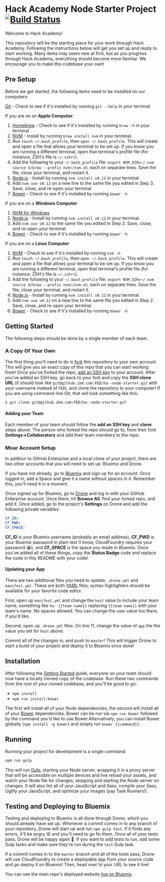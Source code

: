 # Hack Academy Node Starter Project [![Build Status](http://drone.rtp.raleigh.ibm.com/api/badge/github.ibm.com/FED/ha--node-starter/status.svg?branch=master)](http://drone.rtp.raleigh.ibm.com/github.ibm.com/FED/ha--node-starter)

Welcome to Hack Academy!

This repository will be the starting place for your work through Hack Academy. Following the instructions below will get you set up and ready to start working. Many items may seem new at first, but as you progress through Hack Academy, everything should become more familiar. We encourage you to make this codebase your own!

## Pre Setup

Before we get started, the following items need to be installed on our computers:

[Git](http://git-scm.com/downloads) - Check to see if it's installed by running `git --help` in your terminal

If you are on an **Apple Computer**:

1. [Homebrew](http://brew.sh/) - Check to see if it's installed by running `brew -h` in your terminal
2. [NVM](https://github.com/creationix/nvm) - Install by running `brew install nvm` in your terminal.
3. Run `touch ~/.bash_profile`, then `open ~/.bash_profile`. This will create and open a file that allows your terminal to be set up. If you know you are running a different terminal, open that terminal's profile file (for instance, ZSH's file is `~/.zshrc`).
4. Add the following to your `~/.bash_profile` file: `export NVM_DIR=~/.nvm` `source $(brew --prefix nvm)/nvm.sh`, each on separate lines. Save the file, close your terminal, and restart it.
5. [Node.js](https://nodejs.org/) - Install by running `nvm install v0.12` in your terminal.
6. Add `nvm use v0.12` on a new line to the same file you edited in Step 3. Save, close, and re-open your terminal
7. [Bower](http://bower.io/) - Check to see if it's installed by running `bower -h`

If you are on a **Windows Computer**

1. [NVM for Windows](https://github.com/hakobera/nvmw)
2. [Node.js](https://nodejs.org/) - Install by running `nvm install v0.12` in your terminal.
3. Add `nvm use v0.12` to the same file you edited in Step 2. Save, close, and re-open your terminal
4. [Bower](http://bower.io/) - Check to see if it's installed by running `bower -h`

If you are on a **Linux Computer**

1. [NVM](https://github.com/creationix/nvm) - Check to see if it's installed by running `nvm -h`
2. Run `touch ~/.bash_profile`, then `open ~/.bash_profile`. This will create and open a file that allows your terminal to be set up. If you know you are running a different terminal, open that terminal's profile file (for instance, ZSH's file is `~/.zshrc`).
3. Add the following to your `~/.bash_profile` file: `export NVM_DIR=~/.nvm` `source $(brew --prefix nvm)/nvm.sh`, each on separate lines. Save the file, close your terminal, and restart it.
4. [Node.js](https://nodejs.org/) - Install by running `nvm install v0.12` in your terminal.
5. Add `nvm use v0.12` on a new line to the same file you edited in Step 2. Save, close, and re-open your terminal
6. [Bower](http://bower.io/) - Check to see if it's installed by running `bower -h`

## Getting Started

The following steps should be done by a single member of each team.

### A Copy Of Your Own

The first thing you'll need to do is [fork](https://guides.github.com/activities/forking/) this repository to your own account. This will give you an exact copy of this repo that you can start working from! Once you've forked the repo, [add an SSH key](https://github.ibm.com/settings/ssh) to your account. After you've added an SSH key, go back to your fork and copy the **SSH clone URL** (it should look like `git@github.ibm.com:FED/ha--node-starter.git` with your username instead of `FED`), and clone the repository to your computer! If you are using command-line Git, that will look something like this:

```bash
$ git clone git@github.ibm.com:FED/ha--node-starter.git
```

#### Adding your Team

Each member of your team should follow the **add an SSH key** and **clone** steps above. The person who forked the repo should go to, from their fork **Settings->Collaborators** and add their team members to the repo.

### Moar Account Setup

In addition to GitHub Enterprise and a local clone of your project, there are two other accounts that you will need to set up: Bluemix and Drone.

If you have not already, go to [Bluemix](https://console.ng.bluemix.net/) and sign up for an account. Once logged in, add a Space and give it a name _without spaces in it_. Remember this, you'll need it in a moment.

Once signed up for Bluemix, go to [Drone](http://drone.rtp.raleigh.ibm.com/) and log in with your GitHub Enterprise account. Once there, hit **Browse All**, find your forked repo, and add it. Once added, go to the project's **Settings** on Drone and add the following private variables:

```yaml
CF_ID:
CF_PWD:
CF_SPACE:
```

**CF_ID** is your Bluemix username (probably an email address), **CF_PWD** is your Bluemix password in plain text (I know, CloudFoundry requires your password :sob:), and **CF_SPACE** is the space you made in Bluemix. Once you've added all of these things, copy the **Status Badge** code and replace the code in this README with your code!

#### Updating your App

There are two additional files you need to update; `.drone.yml` and `manifest.yml`. These are both [YAML](http://yaml.org/) files; syntax highlighters should be available for your favorite code editor.

First, open up `manifest.yml` and change the `host` value to include your team name, something like `ha--{{team name}}` replacing `{{team name}}` with your team's name. No spaces allowed. You can change the `name` value too there, if you'd like.

Second, open up `.drone.yml` files. On line 11, change the value of `app` the the value you set for `host` above.

Commit all of the changes in, and push to `master`! This will trigger Drone to start a build of your project and deploy it to Bluemix once done!

## Installation

After following the [Getting Started](#getting-started) guide, everyone on your team should now have a locally cloned copy of the codebase. Run these two commands from the root of your cloned codebase, and you'll be good to go:

* `npm install`
* `npm run install:bower`

The first will install all of your Node dependencies, the second will install all of your [Bower](http://bower.io/) dependencies. Bower can be run via `npm run bower` followed by the command you'd like to use Bower.Alternatively, you can install Bower globally (`npm install -g bower`) and simply run `bower {{command}}`.

## Running

Running your project for development is a single command:

```bash
npm run gulp
```

This will run [Gulp](http://gulpjs.com/), starting your Node server, wrapping it in a proxy server that will be accessible on multiple devices and live reload your assets, and watch your Node file for changes, stopping and starting the Node server on changes. It will also lint all of your JavaScript and Sass, compile your Sass, Uglify your JavaScript, and optimize your Images (yay Task Runners!).

## Testing and Deploying to Bluemix

Testing and deploying to Bluemix is all done through Drone, which you should already have set up. Whenever a commit comes in to any branch of your repository, Drone will start up and run `npm gulp test`. If it finds any errors, it'll be angry :rage: and you'll need to go fix them. Once all of your tests pass, Drone will be happy again :green_heart:. If you want to add tests to run, add some Gulp tasks and make sure they're run during the `test` Gulp task.

If a commit comes in to the `master` branch and all of the tests pass, Drone will use CloudFoundry to create a deployable app from your source code and go deploy it on Bluemix! Then, head over to your URL to see it live!

You can see the main repo's deployed website [live on Bluemix](http://ha--node-starter.mybluemix.net/).
